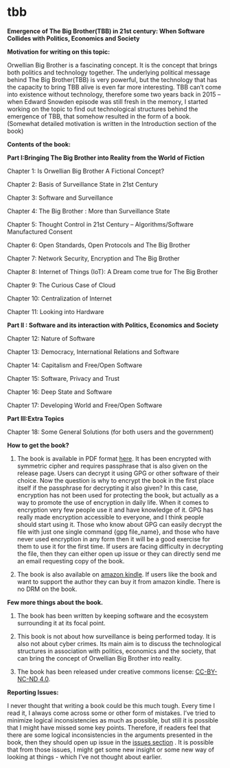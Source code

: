 # tbb

**Emergence of The Big Brother(TBB) in 21st century: When Software Collides with Politics, Economics and Society**


**Motivation for writing on this topic:**

Orwellian Big Brother is a fascinating concept. It is the concept that brings both politics and technology together. The underlying political message behind The Big Brother(TBB) is very powerful, but the technology that has the capacity to bring TBB alive is even far more interesting. TBB can’t come into existence without technology, therefore some two years back in 2015 – when Edward Snowden episode was still fresh in the memory, I started working on the topic to find out technological structures behind the emergence of TBB, that somehow resulted in the form of a book. (Somewhat detailed motivation is written in the Introduction section of the book)


**Contents of the book:**

**Part I:Bringing The Big Brother into Reality from the World of Fiction**

Chapter 1: Is Orwellian Big Brother A Fictional Concept?

Chapter 2: Basis of Surveillance State in 21st Century

Chapter 3: Software and Surveillance

Chapter 4: The Big Brother : More than Surveillance State

Chapter 5: Thought Control in 21st Century – Algorithms/Software Manufactured Consent

Chapter 6: Open Standards, Open Protocols and The Big Brother

Chapter 7: Network Security, Encryption and The Big Brother

Chapter 8: Internet of Things (IoT): A Dream come true for The Big Brother

Chapter 9: The Curious Case of Cloud

Chapter 10: Centralization of Internet

Chapter 11: Looking into Hardware

**Part II : Software and its interaction with Politics, Economics and Society**

Chapter 12: Nature of Software

Chapter 13: Democracy, International Relations and Software

Chapter 14: Capitalism and Free/Open Software

Chapter 15: Software, Privacy and Trust

Chapter 16: Deep State and Software

Chapter 17: Developing World and Free/Open Software

**Part III:Extra Topics**

Chapter 18: Some General Solutions (for both users and the government)


**How to get the book?**

1. The book is available in PDF format [here](https://github.com/mahanubhav/tbb/releases). It has been encrypted with symmetric cipher and requires passphrase that is also given on the release page. Users can decrypt it using GPG or other software of their choice. Now the question is why to encrypt the book in the first place itself if the passphrase for decrypting it also given? In this case, encryption has not been used for protecting the book, but actually as a way to promote the use of encryption in daily life. When it comes to encryption very few people use it and have knowledge of it. GPG has really made encryption accessible to everyone, and I think people should start using it. Those who know about GPG can easily decrypt the file with just one single command {gpg file_name}, and those who have never used encryption in any form then it will be a good exercise for them to use it for the first time.  If users are facing difficulty in decrypting the file, then they can either open up issue or they can directly send me an email requesting copy of the book. 

2. The book is also available on [amazon kindle](https://www.amazon.com/dp/B07548C2K1). If users like the book and want to support the author they can buy it from amazon kindle. There is no DRM on the book. 

**Few more things about the book.**

1. The book has been written by keeping software and the ecosystem surrounding it at its focal point. 

2. This book is not about how surveillance is being performed today. It is also not about cyber crimes. Its main aim is to discuss the technological structures in association with politics, economics and the society, that can bring the concept of Orwellian Big Brother into reality. 

3. The book has been released under creative commons license: [CC-BY-NC-ND 4.0](https://creativecommons.org/licenses/by-nc-nd/4.0/). 


**Reporting Issues:**

I never thought that writing a book could be this much tough.  Every time I read it, I always come across some or other form of mistakes.  I’ve tried to minimize logical inconsistencies as much as possible, but still it is possible that I might have missed some key points. Therefore, if readers feel that there are some logical inconsistencies in the arguments presented in the book, then they should open up issue in the [issues section](https://github.com/mahanubhav/tbb/issues) . It is possible that from those issues, I might get some new insight or some new way of looking at things - which I’ve not thought about earlier.
